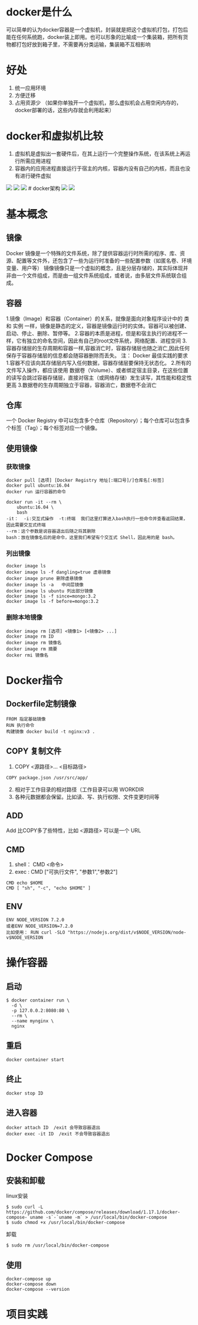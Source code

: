 # docker是什么
可以简单的认为docker容器是一个虚拟机，封装就是把这个虚拟机打包，打包后能在任何系统跑，docker装上即用。也可以形象的比喻成一个集装箱，把所有货物都打包好放到箱子里，不需要再分类运输，集装箱不互相影响

# 好处
1. 统一应用环境
2. 方便迁移
3. 占用资源少 （如果你单独开一个虚拟机，那么虚拟机会占用空闲内存的，docker部署的话，这些内存就会利用起来）

# docker和虚拟机比较
1. 虚拟机是虚拟出一套硬件后，在其上运行一个完整操作系统，在该系统上再运行所需应用进程
2. 容器内的应用进程直接运行于宿主的内核，容器内没有自己的内核，而且也没有进行硬件虚拟
<img src='https://delimont-flow.alpha.elenet.me/static/upload/QQ20180226-120821.png'/>
<img src='https://delimont-flow.alpha.elenet.me/static/upload/QQ20180226-120843.png'/>
<img src='https://delimont-flow.alpha.elenet.me/static/upload/QQ20180226-121433.png'/>
# docker架构
<img src='https://delimont-flow.alpha.elenet.me/static/upload/QQ20180302-104135.png'/>
<img src='https://delimont-flow.alpha.elenet.me/static/upload/QQ20180302-104203.png'/>

# 基本概念
## 镜像
Docker 镜像是一个特殊的文件系统，除了提供容器运行时所需的程序、库、资源、配置等文件外，还包含了一些为运行时准备的一些配置参数（如匿名卷、环境变量、用户等）
镜像镜像只是一个虚拟的概念，且是分层存储的，其实际体现并非由一个文件组成，而是由一组文件系统组成，或者说，由多层文件系统联合组成。
## 容器
1.镜像（Image）和容器（Container）的关系，就像是面向对象程序设计中的 类 和 实例 一样，镜像是静态的定义，容器是镜像运行时的实体。容器可以被创建、启动、停止、删除、暂停等。
2.容器的本质是进程，但是和宿主执行的进程不一样，它有独立的命名空间，因此有自己的root文件系统，网络配置、进程空间
3.容器存储层的生存周期和容器一样,容器消亡时，容器存储层也随之消亡,因此任何保存于容器存储层的信息都会随容器删除而丢失。
注： Docker 最佳实践的要求
    1.容器不应该向其存储层内写入任何数据，容器存储层要保持无状态化。
    2.所有的文件写入操作，都应该使用 数据卷（Volume）、或者绑定宿主目录，在这些位置的读写会跳过容器存储层，直接对宿主（或网络存储）发生读写，其性能和稳定性更高
    3.数据卷的生存周期独立于容器，容器消亡，数据卷不会消亡
## 仓库
一个 Docker Registry 中可以包含多个仓库（Repository）；每个仓库可以包含多个标签（Tag）；每个标签对应一个镜像。

## 使用镜像
### 获取镜像
```
docker pull [选项] [Docker Registry 地址[:端口号]/]仓库名[:标签]
docker pull ubuntu:16.04
docker run 运行容器的命令

docker run -it --rm \
    ubuntu:16.04 \
    bash
-it：  -i:交互式操作  -t:终端  我们这里打算进入bash执行一些命令并查看返回结果，因此需要交互式终端
--rm：这个参数是说容器退出后随之将其删除
bash：放在镜像名后的是命令，这里我们希望有个交互式 Shell，因此用的是 bash。
```

### 列出镜像
```
docker image ls
docker image ls -f dangling=true 虚悬镜像
docker image prune 删除虚悬镜像
docker image ls -a   中间层镜像
docker image ls ubuntu 列出部分镜像
docker image ls -f since=mongo:3.2
docker image ls -f before=mongo:3.2
```
### 删除本地镜像
```
docker image rm [选项] <镜像1> [<镜像2> ...]
docker image rm ID
docker image rm 镜像名
docker image rm 摘要
docker rmi 镜像名
```
# Docker指令
## Dockerfile定制镜像
```
FROM 指定基础镜像
RUN 执行命令
构建镜像 docker build -t nginx:v3 .
```
## COPY 复制文件
1. COPY <源路径>... <目标路径>
```
COPY package.json /usr/src/app/
```
2. 相对于工作目录的相对路径（工作目录可以用 WORKDIR
3. 各种元数据都会保留。比如读、写、执行权限、文件变更时间等
## ADD
Add 比COPY多了些特性，比如 <源路径> 可以是一个 URL
## CMD
1. shell： CMD <命令>
2. exec : CMD ["可执行文件", "参数1","参数2"]
```
CMD echo $HOME
CMD [ "sh", "-c", "echo $HOME" ]
```
## ENV
```
ENV NODE_VERSION 7.2.0
或者ENV NODE_VERSION=7.2.0
比如使用： RUN curl -SLO "https://nodejs.org/dist/v$NODE_VERSION/node-v$NODE_VERSION
```
# 操作容器
## 启动
```
$ docker container run \
  -d \
  -p 127.0.0.2:8080:80 \
  --rm \
  --name mynginx \
  nginx
```
## 重启
```
docker container start
```
## 终止
```
docker stop ID
```
## 进入容器
```
docker attach ID  /exit 会导致容器退出
docker exec -it ID  /exit 不会导致容器退出
```

# Docker Compose 
## 安装和卸载
linux安装
```
$ sudo curl -L https://github.com/docker/compose/releases/download/1.17.1/docker-compose-`uname -s`-`uname -m` > /usr/local/bin/docker-compose
$ sudo chmod +x /usr/local/bin/docker-compose
```
卸载
```
$ sudo rm /usr/local/bin/docker-compose
```
## 使用
```
docker-compose up
docker-compose down
docker-compose --version
```

# 项目实践

  [1]: /img/bV4JoE
  [2]: /img/bV4JpU
  [3]: /img/bV4Jp8
  [4]: /img/bV4Jqi
  [5]: /img/bV4Jqk

